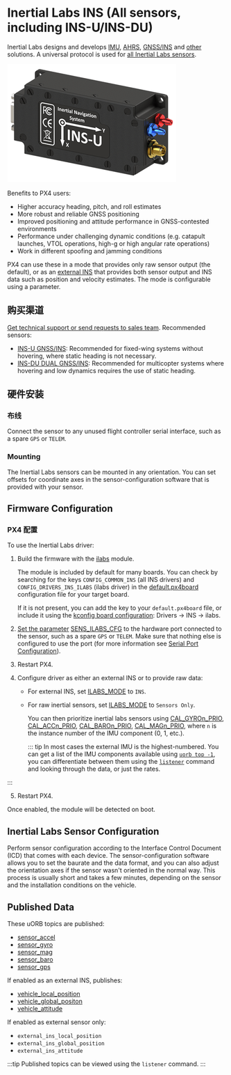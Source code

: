 # Inertial Labs INS (All sensors, including INS-U/INS-DU)

Inertial Labs designs and develops [IMU](https://inertiallabs.com/products/imu-inertial-measurement-units/), [AHRS](https://inertiallabs.com/products/ahrs/), [GNSS/INS](https://inertiallabs.com/products/ins-inertial-navigation-systems/) and [other](https://inertiallabs.com/) solutions.
A universal protocol is used for [all Inertial Labs sensors](https://inertiallabs.com/).

![INS-U](../../assets/hardware/sensors/inertial/ilabs-ins-u.png)

Benefits to PX4 users:

- Higher accuracy heading, pitch, and roll estimates
- More robust and reliable GNSS positioning
- Improved positioning and attitude performance in GNSS-contested environments
- Performance under challenging dynamic conditions (e.g. catapult launches, VTOL operations, high-g or high angular rate operations)
- Work in different spoofing and jamming conditions

PX4 can use these in a mode that provides only raw sensor output (the default), or as an [external INS](../sensor/inertial_navigation_systems.md) that provides both sensor output and INS data such as position and velocity estimates.
The mode is configurable using a parameter.

## 购买渠道

[Get technical support or send requests to sales team](https://inertiallabs.com/inertial-labs-inc/contact-inertial-labs-team/).
Recommended sensors:

- [INS-U GNSS/INS](https://inertiallabs.com/ins-u-datasheet): Recommended for fixed-wing systems without hovering, where static heading is not necessary.
- [INS-DU DUAL GNSS/INS](https://inertiallabs.com/ins-du-datasheet): Recommended for multicopter systems where hovering and low dynamics requires the use of static heading.

## 硬件安装

### 布线

Connect the sensor to any unused flight controller serial interface, such as a spare `GPS` or `TELEM`.

### Mounting

The Inertial Labs sensors can be mounted in any orientation.
You can set offsets for coordinate axes in the sensor-configuration software that is provided with your sensor.

## Firmware Configuration

### PX4 配置

To use the Inertial Labs driver:

1. Build the firmware with the [ilabs](../modules/modules_driver_ins.md#ilabs) module.

   The module is included by default for many boards.
   You can check by searching for the keys `CONFIG_COMMON_INS` (all INS drivers) and `CONFIG_DRIVERS_INS_ILABS` (ilabs driver) in the [default.px4board](https://github.com/PX4/PX4-Autopilot/blob/main/boards/px4/fmu-v6c/default.px4board#L25) configuration file for your target board.

   If it is not present, you can add the key to your `default.px4board` file, or include it using the [kconfig board configuration](../hardware/porting_guide_config.md#px4-board-configuration-kconfig): Drivers -> INS -> ilabs.

2. [Set the parameter](../advanced_config/parameters.md) [SENS_ILABS_CFG](../advanced_config/parameter_reference.md#SENS_ILABS_CFG) to the hardware port connected to the sensor, such as a spare `GPS` or `TELEM`.
   Make sure that nothing else is configured to use the port (for more information see [Serial Port Configuration](../peripherals/serial_configuration.md)).

3. Restart PX4.

4. Configure driver as either an external INS or to provide raw data:
   - For external INS, set [ILABS_MODE](../advanced_config/parameter_reference.md#ILABS_MODE) to `INS`.
   - For raw inertial sensors, set [ILABS_MODE](../advanced_config/parameter_reference.md#ILABS_MODE) to `Sensors Only`.

     You can then prioritize inertial labs sensors using [CAL_GYROn_PRIO](../advanced_config/parameter_reference.md#CAL_GYRO0_PRIO), [CAL_ACCn_PRIO](../advanced_config/parameter_reference.md#CAL_ACC0_PRIO), [CAL_BAROn_PRIO](../advanced_config/parameter_reference.md#CAL_BARO0_PRIO), [CAL_MAGn_PRIO](../advanced_config/parameter_reference.md#CAL_MAG0_PRIO), where `n` is the instance number of the IMU component (0, 1, etc.).

     ::: tip
     In most cases the external IMU is the highest-numbered.
     You can get a list of the IMU components available using [`uorb top -1`](../middleware/uorb.md#uorb-top-command), you can differentiate between them using the [`listener`](../modules/modules_command.md#listener) command and looking through the data, or just the rates.

:::

5. Restart PX4.

Once enabled, the module will be detected on boot.

## Inertial Labs Sensor Configuration

Perform sensor configuration according to the Interface Control Document (ICD) that comes with each device.
The sensor-configuration software allows you to set the baurate and the data format, and you can also adjust the orientation axes if the sensor wasn't oriented in the normal way.
This process is usually short and takes a few minutes, depending on the sensor and the installation conditions on the vehicle.

## Published Data

These uORB topics are published:

- [sensor_accel](../msg_docs/SensorAccel.md)
- [sensor_gyro](../msg_docs/SensorGyro.md)
- [sensor_mag](../msg_docs/SensorMag.md)
- [sensor_baro](../msg_docs/SensorBaro.md)
- [sensor_gps](../msg_docs/SensorGps.md)

If enabled as an external INS, publishes:

- [vehicle_local_position](../msg_docs/VehicleLocalPosition.md)
- [vehicle_global_positon](../msg_docs/VehicleGlobalPosition.md)
- [vehicle_attitude](../msg_docs/VehicleAttitude.md)

If enabled as external sensor only:

- `external_ins_local_position`
- `external_ins_global_position`
- `external_ins_attitude`

:::tip
Published topics can be viewed using the `listener` command.
:::
